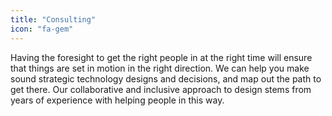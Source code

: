 ```yaml
---
title: "Consulting"
icon: "fa-gem"
---
```


Having the foresight to get the right people in at the right time will ensure that things are set in motion in the right direction. We can help you make sound strategic technology designs and decisions, and map out the path to get there. Our collaborative and inclusive approach to design stems from years of experience with helping people in this way.
